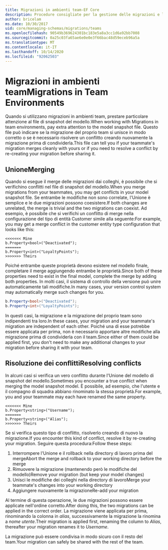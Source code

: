 ```yaml
---
title: Migrazioni in ambienti team-EF Core
description: Procedure consigliate per la gestione delle migrazioni e la risoluzione dei conflitti negli ambienti team con Entity Framework Core
author: bricelam
ms.date: 10/30/2017
uid: core/managing-schemas/migrations/teams
ms.openlocfilehash: 90549b369624301bc183e5a8a3cc1d6a92bb7008
ms.sourcegitcommit: 0a25c03fa65ae6e0e0e3f66bac48d59eceb96a5a
ms.translationtype: MT
ms.contentlocale: it-IT
ms.lasthandoff: 10/14/2020
ms.locfileid: "92062503"
---
```

# <a name="migrations-in-team-environments"></a><span data-ttu-id="16ebf-103">Migrazioni in ambienti team</span><span class="sxs-lookup"><span data-stu-id="16ebf-103">Migrations in Team Environments</span></span>

<span data-ttu-id="16ebf-104">Quando si utilizzano migrazioni in ambienti team, prestare particolare attenzione al file di snapshot del modello.</span><span class="sxs-lookup"><span data-stu-id="16ebf-104">When working with Migrations in team environments, pay extra attention to the model snapshot file.</span></span> <span data-ttu-id="16ebf-105">Questo file può indicare se la migrazione del proprio team si unisce in modo corretto o se è necessario risolvere un conflitto creando nuovamente la migrazione prima di condividerla.</span><span class="sxs-lookup"><span data-stu-id="16ebf-105">This file can tell you if your teammate's migration merges cleanly with yours or if you need to resolve a conflict by re-creating your migration before sharing it.</span></span>

## <a name="merging"></a><span data-ttu-id="16ebf-106">Unione</span><span class="sxs-lookup"><span data-stu-id="16ebf-106">Merging</span></span>

<span data-ttu-id="16ebf-107">Quando si esegue il merge delle migrazioni dai colleghi, è possibile che si verifichino conflitti nel file di snapshot del modello.</span><span class="sxs-lookup"><span data-stu-id="16ebf-107">When you merge migrations from your teammates, you may get conflicts in your model snapshot file.</span></span> <span data-ttu-id="16ebf-108">Se entrambe le modifiche non sono correlate, l'Unione è semplice e le due migrazioni possono coesistere.</span><span class="sxs-lookup"><span data-stu-id="16ebf-108">If both changes are unrelated, the merge is trivial and the two migrations can coexist.</span></span> <span data-ttu-id="16ebf-109">Ad esempio, è possibile che si verifichi un conflitto di merge nella configurazione del tipo di entità Customer simile alla seguente:</span><span class="sxs-lookup"><span data-stu-id="16ebf-109">For example, you may get a merge conflict in the customer entity type configuration that looks like this:</span></span>

```output
<<<<<<< Mine
b.Property<bool>("Deactivated");
=======
b.Property<int>("LoyaltyPoints");
>>>>>>> Theirs
```

<span data-ttu-id="16ebf-110">Poiché entrambe queste proprietà devono esistere nel modello finale, completare il merge aggiungendo entrambe le proprietà.</span><span class="sxs-lookup"><span data-stu-id="16ebf-110">Since both of these properties need to exist in the final model, complete the merge by adding both properties.</span></span> <span data-ttu-id="16ebf-111">In molti casi, il sistema di controllo della versione può unire automaticamente tali modifiche.</span><span class="sxs-lookup"><span data-stu-id="16ebf-111">In many cases, your version control system may automatically merge such changes for you.</span></span>

```csharp
b.Property<bool>("Deactivated");
b.Property<int>("LoyaltyPoints");
```

<span data-ttu-id="16ebf-112">In questi casi, la migrazione e la migrazione del proprio team sono indipendenti tra loro.</span><span class="sxs-lookup"><span data-stu-id="16ebf-112">In these cases, your migration and your teammate's migration are independent of each other.</span></span> <span data-ttu-id="16ebf-113">Poiché una di esse potrebbe essere applicata per prima, non è necessario apportare altre modifiche alla migrazione prima di condividerla con il team.</span><span class="sxs-lookup"><span data-stu-id="16ebf-113">Since either of them could be applied first, you don't need to make any additional changes to your migration before sharing it with your team.</span></span>

## <a name="resolving-conflicts"></a><span data-ttu-id="16ebf-114">Risoluzione dei conflitti</span><span class="sxs-lookup"><span data-stu-id="16ebf-114">Resolving conflicts</span></span>

<span data-ttu-id="16ebf-115">In alcuni casi si verifica un vero conflitto durante l'Unione del modello di snapshot del modello.</span><span class="sxs-lookup"><span data-stu-id="16ebf-115">Sometimes you encounter a true conflict when merging the model snapshot model.</span></span> <span data-ttu-id="16ebf-116">È possibile, ad esempio, che l'utente e il compagno di squadra abbiano rinominato la stessa proprietà.</span><span class="sxs-lookup"><span data-stu-id="16ebf-116">For example, you and your teammate may each have renamed the same property.</span></span>

```output
<<<<<<< Mine
b.Property<string>("Username");
=======
b.Property<string>("Alias");
>>>>>>> Theirs
```

<span data-ttu-id="16ebf-117">Se si verifica questo tipo di conflitto, risolverlo creando di nuovo la migrazione.</span><span class="sxs-lookup"><span data-stu-id="16ebf-117">If you encounter this kind of conflict, resolve it by re-creating your migration.</span></span> <span data-ttu-id="16ebf-118">Seguire questa procedura:</span><span class="sxs-lookup"><span data-stu-id="16ebf-118">Follow these steps:</span></span>

1. <span data-ttu-id="16ebf-119">Interrompere l'Unione e il rollback nella directory di lavoro prima del merge</span><span class="sxs-lookup"><span data-stu-id="16ebf-119">Abort the merge and rollback to your working directory before the merge</span></span>
2. <span data-ttu-id="16ebf-120">Rimuovere la migrazione (mantenendo però le modifiche del modello)</span><span class="sxs-lookup"><span data-stu-id="16ebf-120">Remove your migration (but keep your model changes)</span></span>
3. <span data-ttu-id="16ebf-121">Unisci le modifiche dei colleghi nella directory di lavoro</span><span class="sxs-lookup"><span data-stu-id="16ebf-121">Merge your teammate's changes into your working directory</span></span>
4. <span data-ttu-id="16ebf-122">Aggiungere nuovamente la migrazione</span><span class="sxs-lookup"><span data-stu-id="16ebf-122">Re-add your migration</span></span>

<span data-ttu-id="16ebf-123">Al termine di questa operazione, le due migrazioni possono essere applicate nell'ordine corretto.</span><span class="sxs-lookup"><span data-stu-id="16ebf-123">After doing this, the two migrations can be applied in the correct order.</span></span> <span data-ttu-id="16ebf-124">La migrazione viene applicata per prima, rinominando la colonna in *alias*, successivamente la migrazione la rinomina a *nome utente*.</span><span class="sxs-lookup"><span data-stu-id="16ebf-124">Their migration is applied first, renaming the column to *Alias*, thereafter your migration renames it to *Username*.</span></span>

<span data-ttu-id="16ebf-125">La migrazione può essere condivisa in modo sicuro con il resto del team.</span><span class="sxs-lookup"><span data-stu-id="16ebf-125">Your migration can safely be shared with the rest of the team.</span></span>
